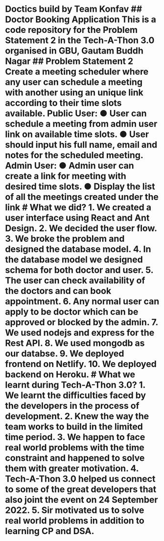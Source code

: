 # Doctics build by Team Konfav  ## Doctor Booking Application  This is a code repository for the Problem Statement 2 in the Tech-A-Thon 3.0 organised in GBU, Gautam Buddh Nagar  ## Problem Statement 2  Create a meeting scheduler where any user can schedule a meeting with another using an unique link according to their time slots available. Public User: ● User can schedule a meeting from admin user link on available time slots. ● User should input his full name, email and notes for the scheduled meeting. Admin User: ● Admin user can create a link for meeting with desired time slots. ● Display the list of all the meetings created under the link   # What we did?  1. We created a user interface using React and Ant Design. 2. We decided the user flow. 3. We broke the problem and designed the database model. 4. In the database model we designed schema for both doctor and user. 5. The user can check availability of the doctors and can book appointment. 6. Any normal user can apply to be doctor which can be approved or blocked by the admin. 7. We used nodejs and express for the Rest API. 8. We used mongodb as our databse. 9. We deployed frontend on Netlify. 10. We deployed backend on Heroku.   # What we learnt during Tech-A-Thon 3.0?  1. We learnt the difficulties faced by the developers in the process of development. 2. Knew the way the team works to build in the limited time period. 3. We happen to face real world problems with the time constraint and happened to solve them with greater motivation. 4. Tech-A-Thon 3.0 helped us connect to some of the great developers that also joint the event on 24 September 2022. 5. Sir motivated us to solve real world problems in addition to learning CP and DSA.

